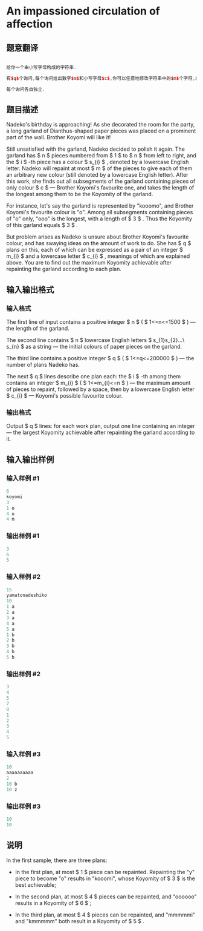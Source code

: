 # An impassioned circulation of affection

## 题意翻译

```cpp

给你一个由小写字母构成的字符串.

有$q$个询问,每个询问给出数字$m$和小写字母$c$,你可以任意地修改字符串中的$m$个字符,求最多能够使字符串中含有多少个连续相同的字母$c$.

每个询问各自独立.

```

## 题目描述

Nadeko's birthday is approaching! As she decorated the room for the party, a long garland of Dianthus-shaped paper pieces was placed on a prominent part of the wall. Brother Koyomi will like it!

Still unsatisfied with the garland, Nadeko decided to polish it again. The garland has $ n $ pieces numbered from $ 1 $ to $ n $ from left to right, and the $ i $ -th piece has a colour $ s_{i} $ , denoted by a lowercase English letter. Nadeko will repaint at most $ m $ of the pieces to give each of them an arbitrary new colour (still denoted by a lowercase English letter). After this work, she finds out all subsegments of the garland containing pieces of only colour $ c $ — Brother Koyomi's favourite one, and takes the length of the longest among them to be the Koyomity of the garland.

For instance, let's say the garland is represented by "kooomo", and Brother Koyomi's favourite colour is "o". Among all subsegments containing pieces of "o" only, "ooo" is the longest, with a length of $ 3 $ . Thus the Koyomity of this garland equals $ 3 $ .

But problem arises as Nadeko is unsure about Brother Koyomi's favourite colour, and has swaying ideas on the amount of work to do. She has $ q $ plans on this, each of which can be expressed as a pair of an integer $ m_{i} $ and a lowercase letter $ c_{i} $ , meanings of which are explained above. You are to find out the maximum Koyomity achievable after repainting the garland according to each plan.

## 输入输出格式

### 输入格式

The first line of input contains a positive integer $ n $ ( $ 1<=n<=1500 $ ) — the length of the garland.

The second line contains $ n $ lowercase English letters $ s_{1}s_{2}...\ s_{n} $ as a string — the initial colours of paper pieces on the garland.

The third line contains a positive integer $ q $ ( $ 1<=q<=200000 $ ) — the number of plans Nadeko has.

The next $ q $ lines describe one plan each: the $ i $ -th among them contains an integer $ m_{i} $ ( $ 1<=m_{i}<=n $ ) — the maximum amount of pieces to repaint, followed by a space, then by a lowercase English letter $ c_{i} $ — Koyomi's possible favourite colour.

### 输出格式

Output $ q $ lines: for each work plan, output one line containing an integer — the largest Koyomity achievable after repainting the garland according to it.

## 输入输出样例

### 输入样例 #1

```cpp
6
koyomi
3
1 o
4 o
4 m

```
### 输出样例 #1

```cpp
3
6
5

```
### 输入样例 #2

```cpp
15
yamatonadeshiko
10
1 a
2 a
3 a
4 a
5 a
1 b
2 b
3 b
4 b
5 b

```
### 输出样例 #2

```cpp
3
4
5
7
8
1
2
3
4
5

```
### 输入样例 #3

```cpp
10
aaaaaaaaaa
2
10 b
10 z

```
### 输出样例 #3

```cpp
10
10

```
## 说明

In the first sample, there are three plans:

- In the first plan, at most $ 1 $ piece can be repainted. Repainting the "y" piece to become "o" results in "kooomi", whose Koyomity of $ 3 $ is the best achievable;

- In the second plan, at most $ 4 $ pieces can be repainted, and "oooooo" results in a Koyomity of $ 6 $ ;

- In the third plan, at most $ 4 $ pieces can be repainted, and "mmmmmi" and "kmmmmm" both result in a Koyomity of $ 5 $ .


